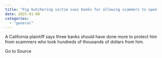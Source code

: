 ```yaml
---
title: "Pig butchering victim sues banks for allowing scammers to open accounts"
date: 2025-01-08
categories: 
  - "general"
---
```


A California plaintiff says three banks should have done more to protect him from scammers who took hundreds of thousands of dollars from him.

Go to Source
